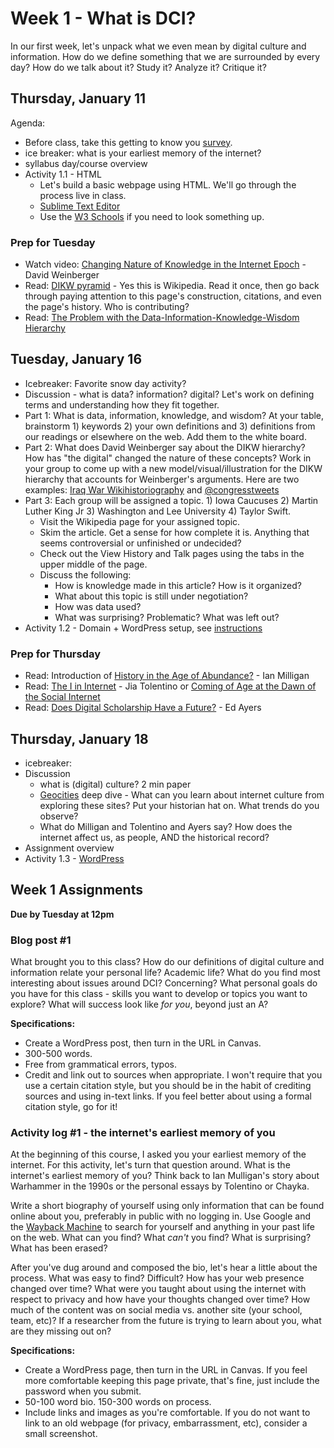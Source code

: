 # Week 1 - What is DCI?

In our first week, let's unpack what we even mean by digital culture and information. How do we define something that we are surrounded by every day? How do we talk about it? Study it? Analyze it? Critique it?


## Thursday, January 11

Agenda:

* Before class, take this getting to know you [survey](https://forms.gle/DUYd5sfxwUBZmgcv9).
* ice breaker: what is your earliest memory of the internet?
* syllabus day/course overview
* Activity 1.1 - HTML
	* Let's build a basic webpage using HTML. We'll go through the process live in class.
	* [Sublime Text Editor](https://www.sublimetext.com/)
	* Use the [W3 Schools](https://www.w3schools.com/html/) if you need to look something up. 


### Prep for Tuesday

* Watch video: [Changing Nature of Knowledge in the Internet Epoch](https://www.youtube.com/watch?v=Ay7X0XDztRw) - David Weinberger
* Read: [DIKW pyramid](https://en.wikipedia.org/wiki/DIKW_pyramid) - Yes this is Wikipedia. Read it once, then go back through paying attention to this page's construction, citations, and even the page's history. Who is contributing? 
* Read: [The Problem with the Data-Information-Knowledge-Wisdom Hierarchy](https://hbr.org/2010/02/data-is-to-info-as-info-is-not)


## Tuesday, January 16
* Icebreaker: Favorite snow day activity?
* Discussion - what is data? information? digital? Let's work on defining terms and understanding how they fit together.
* Part 1: What is data, information, knowledge, and wisdom? At your table, brainstorm 1) keywords 2) your own definitions and 3) definitions from our readings or elsewhere on the web. Add them to the white board. 
* Part 2: What does David Weinberger say about the DIKW hierarchy? How has "the digital" changed the nature of these concepts? Work in your group to come up with a new model/visual/illustration for the DIKW hierarchy that accounts for Weinberger's arguments. Here are two examples: [Iraq War Wikihistoriography](https://jamesbridle.com/works/iraq-war-wikihistoriography) and [@congresstweets](http://opentranscripts.org/transcript/congressedits-politics-wikipedia-twitter/)
* Part 3: Each group will be assigned a topic. 1) Iowa Caucuses 2) Martin Luther King Jr 3) Washington and Lee University 4) Taylor Swift.
	* Visit the Wikipedia page for your assigned topic.
	* Skim the article. Get a sense for how complete it is. Anything that seems controversial or unfinished or undecided?
	* Check out the View History and Talk pages using the tabs in the upper middle of the page. 
	* Discuss the following:
		* How is knowledge made in this article? How is it organized?
		* What about this topic is still under negotiation? 
		* How was data used? 
		* What was surprising? Problematic? What was left out?
* Activity 1.2 - Domain + WordPress setup, see [instructions](https://mackenziekbrooks.github.io/dci101-w24/domain/#domain-instructions)


### Prep for Thursday

* Read: Introduction of [History in the Age of Abundance?](https://ebookcentral.proquest.com/lib/wlu/reader.action?docID=5732673) - Ian Milligan
* Read: [The I in Internet](https://lab.cccb.org/en/the-i-in-the-internet/) - Jia Tolentino or [Coming of Age at the Dawn of the Social Internet](https://www.newyorker.com/culture/the-weekend-essay/coming-of-age-at-the-dawn-of-the-social-internet)
* Read: [Does Digital Scholarship Have a Future?](https://er.educause.edu/articles/2013/8/does-digital-scholarship-have-a-future) - Ed Ayers


## Thursday, January 18
* icebreaker: 
* Discussion
	* what is (digital) culture? 2 min paper
	* [Geocities](https://geocities.restorativland.org/) deep dive - What can you learn about internet culture from exploring these sites? Put your historian hat on. What trends do you observe? 
	* What do Milligan and Tolentino and Ayers say? How does the internet affect us, as people, AND the historical record?  	 
* Assignment overview 
* Activity 1.3 - [WordPress](https://mackenziekbrooks.github.io/dci101-w24/domain/#install-wordpress)


## Week 1 Assignments

**Due by Tuesday at 12pm**

### Blog post #1

What brought you to this class? How do our definitions of digital culture and information relate your personal life? Academic life? What do you find most interesting about issues around DCI? Concerning? What personal goals do you have for this class - skills you want to develop or topics you want to explore? What will success look like *for you*, beyond just an A? 

**Specifications:**

* Create a WordPress post, then turn in the URL in Canvas. 
* 300-500 words.
* Free from grammatical errors, typos. 
* Credit and link out to sources when appropriate. I won't require that you use a certain citation style, but you should be in the habit of crediting sources and using in-text links. If you feel better about using a formal citation style, go for it! 

### Activity log #1 - the internet's earliest memory of you

At the beginning of this course, I asked you your earliest memory of the internet. For this activity, let's turn that question around. What is the internet's earliest memory of you? Think back to Ian Mulligan's story about Warhammer in the 1990s or the personal essays by Tolentino or Chayka.

Write a short biography of yourself using only information that can be found online about you, preferably in public with no logging in. Use Google and the [Wayback Machine](https://archive.org/web/) to search for yourself and anything in your past life on the web. What can you find? What *can't* you find? What is surprising? What has been erased? 

After you've dug around and composed the bio, let's hear a little about the process. What was easy to find? Difficult? How has your web presence changed over time? What were you taught about using the internet with respect to privacy and how have your thoughts changed over time? How much of the content was on social media vs. another site (your school, team, etc)? If a researcher from the future is trying to learn about you, what are they missing out on? 

**Specifications:** 

* Create a WordPress page, then turn in the URL in Canvas. If you feel more comfortable keeping this page private, that's fine, just include the password when you submit.
* 50-100 word bio. 150-300 words on process. 
* Include links and images as you're comfortable. If you do not want to link to an old webpage (for privacy, embarrassment, etc), consider a small screenshot. 
